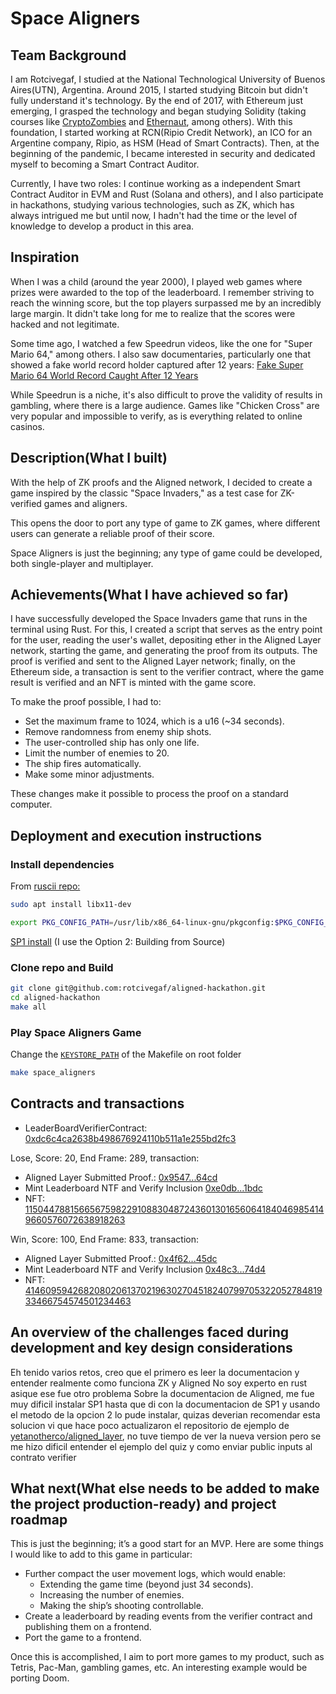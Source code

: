# Space Aligners

## Team Background

I am Rotcivegaf, I studied at the National Technological University of Buenos Aires(UTN), Argentina. Around 2015, I started studying Bitcoin but didn't fully understand it's technology. By the end of 2017, with Ethereum just emerging, I grasped the technology and began studying Solidity (taking courses like [CryptoZombies](https://cryptozombies.io/es/) and [Ethernaut](https://ethernaut.openzeppelin.com/), among others). With this foundation, I started working at RCN(Ripio Credit Network), an ICO for an Argentine company, Ripio, as HSM (Head of Smart Contracts). Then, at the beginning of the pandemic, I became interested in security and dedicated myself to becoming a Smart Contract Auditor.

Currently, I have two roles: I continue working as a independent Smart Contract Auditor in EVM and Rust (Solana and others), and I also participate in hackathons, studying various technologies, such as ZK, which has always intrigued me but until now, I hadn't had the time or the level of knowledge to develop a product in this area.

## Inspiration

When I was a child (around the year 2000), I played web games where prizes were awarded to the top of the leaderboard. I remember striving to reach the winning score, but the top players surpassed me by an incredibly large margin. It didn't take long for me to realize that the scores were hacked and not legitimate.

Some time ago, I watched a few Speedrun videos, like the one for "Super Mario 64," among others. I also saw documentaries, particularly one that showed a fake world record holder captured after 12 years: [Fake Super Mario 64 World Record Caught After 12 Years](https://www.youtube.com/watch?v=dockhgV__pE)

While Speedrun is a niche, it's also difficult to prove the validity of results in gambling, where there is a large audience. Games like "Chicken Cross" are very popular and impossible to verify, as is everything related to online casinos.

## Description(What I built)

With the help of ZK proofs and the Aligned network, I decided to create a game inspired by the classic "Space Invaders," as a test case for ZK-verified games and aligners.

This opens the door to port any type of game to ZK games, where different users can generate a reliable proof of their score.

Space Aligners is just the beginning; any type of game could be developed, both single-player and multiplayer.

## Achievements(What I have achieved so far)

I have successfully developed the Space Invaders game that runs in the terminal using Rust. For this, I created a script that serves as the entry point for the user, reading the user's wallet, depositing ether in the Aligned Layer network, starting the game, and generating the proof from its outputs. The proof is verified and sent to the Aligned Layer network; finally, on the Ethereum side, a transaction is sent to the verifier contract, where the game result is verified and an NFT is minted with the game score.

To make the proof possible, I had to:
- Set the maximum frame to 1024, which is a u16 (~34 seconds).
- Remove randomness from enemy ship shots.
- The user-controlled ship has only one life.
- Limit the number of enemies to 20.
- The ship fires automatically.
- Make some minor adjustments.

These changes make it possible to process the proof on a standard computer.

## Deployment and execution instructions

### Install dependencies

From [ruscii repo:](https://github.com/lemunozm/ruscii?tab=readme-ov-file#linux)

```bash
sudo apt install libx11-dev

export PKG_CONFIG_PATH=/usr/lib/x86_64-linux-gnu/pkgconfig:$PKG_CONFIG_PATH && export PKG_CONFIG_PATH=/usr/share/pkgconfig:$PKG_CONFIG_PATH
```

[SP1 install](https://docs.succinct.xyz/getting-started/install.html) (I use the Option 2: Building from Source)

### Clone repo and Build

```bash
git clone git@github.com:rotcivegaf/aligned-hackathon.git
cd aligned-hackathon
make all
```

### Play Space Aligners Game

Change the [`KEYSTORE_PATH`](https://github.com/rotcivegaf/aligned-hackathon/blob/bdf497f78249c016a8fb915b5b9a0d229254047a/Makefile#L6) of the Makefile on root folder

```bash
make space_aligners
```

## Contracts and transactions

- LeaderBoardVerifierContract: [0xdc6c4ca2638b498676924110b511a1e255bd2fc3](https://holesky.etherscan.io/address/0xdc6c4ca2638b498676924110b511a1e255bd2fc3)

Lose, Score: 20, End Frame: 289, transaction:
- Aligned Layer Submitted Proof.: [0x9547...64cd](https://explorer.alignedlayer.com/batches/0x9547c86df4b89356f4fefad6f23559504364bcd994189a6e6fd39d817a2364cd)
- Mint Leaderboard NTF and Verify Inclusion [0xe0db...1bdc](https://holesky.etherscan.io/tx/0xe0db250b82e3834004b3cb00ce0ac521edc74b2345326c07445e7134bbb81bdc)
- NFT: [11504478815665675982291088304872436013016560641840469854149660576072638918263](https://holesky.etherscan.io/token/0xdc6c4ca2638b498676924110b511a1e255bd2fc3?a=11504478815665675982291088304872436013016560641840469854149660576072638918263)

Win, Score: 100, End Frame: 833, transaction:
- Aligned Layer Submitted Proof.: [0x4f62...45dc](https://explorer.alignedlayer.com/batches/0x4f62d2ec76a27d01edc307c473113a1b3fe772292a94c7d545c1b9db12a345dc)
- Mint Leaderboard NTF and Verify Inclusion [0x48c3...74d4](https://holesky.etherscan.io/tx/0x48c3cdc51432369d314a9c83a4703d789933c652663e5bd9d7d6502c4a5874d4)
- NFT: [41460959426820802061370219630270451824079970532205278481933466754574501234463](https://holesky.etherscan.io/token/0xdc6c4ca2638b498676924110b511a1e255bd2fc3?a=41460959426820802061370219630270451824079970532205278481933466754574501234463)

## An overview of the challenges faced during development and key design considerations

Eh tenido varios retos, creo que el primero es leer la documentacion y entender realmente como funciona ZK y Aligned
No soy experto en rust asique ese fue otro problema
Sobre la documentacion de Aligned, me fue muy dificil instalar SP1 hasta que di con la documentacion de SP1 y usando el metodo de la opcion 2 lo pude instalar, quizas deverian recomendar esta solucion
vi que hace poco actualizaron el repositorio de ejemplo de [yetanotherco/aligned_layer](https://github.com/yetanotherco/aligned_layer), no tuve tiempo de ver la nueva version pero se me hizo dificil entender el ejemplo del quiz y como enviar public inputs al contrato verifier

## What next(What else needs to be added to make the project production-ready) and project roadmap

This is just the beginning; it’s a good start for an MVP. Here are some things I would like to add to this game in particular:

- Further compact the user movement logs, which would enable:
    - Extending the game time (beyond just 34 seconds).
    - Increasing the number of enemies.
    - Making the ship’s shooting controllable.
- Create a leaderboard by reading events from the verifier contract and publishing them on a frontend.
- Port the game to a frontend.

Once this is accomplished, I aim to port more games to my product, such as Tetris, Pac-Man, gambling games, etc. An interesting example would be porting Doom.
